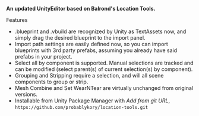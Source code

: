 **An updated UnityEditor based on Balrond's Location Tools.**

Features
* .blueprint and .vbuild are recognized by Unity as TextAssets now, and simply drag the desired blueprint to the import panel.
* Import path settings are easily defined now, so you can import blueprints with 3rd party prefabs, assuming you already have said prefabs in your project. 
* Select all by component is supported.  Manual selections are tracked and can be modified (select parent(s) of current selection(s) by component).
* Grouping and Stripping require a selection, and will all scene components to group or strip.
* Mesh Combine and Set WearNTear are virtually unchanged from original versions.
* Installable from Unity Package Manager with *Add from git URL*, `https://github.com/probablykory/location-tools.git`
